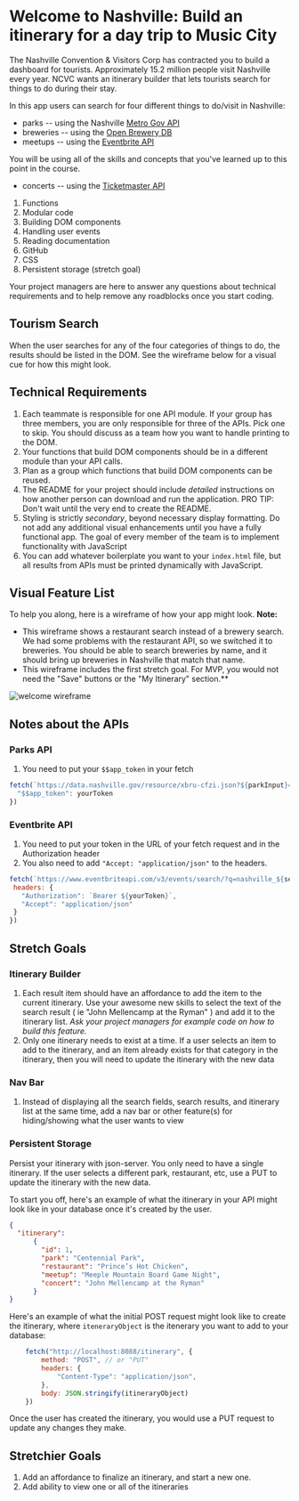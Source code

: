 # Welcome to Nashville: Build an itinerary for a day trip to Music City

The Nashville Convention & Visitors Corp has contracted you to build a dashboard for tourists. Approximately 15.2 million people visit Nashville every year. NCVC wants an itinerary builder that lets tourists search for things to do during their stay.

In this app users can search for four different things to do/visit in Nashville:
* parks -- using the Nashville [Metro Gov API](https://dev.socrata.com/foundry/data.nashville.gov/xbru-cfzi)
* breweries -- using the [Open Brewery DB](https://www.openbrewerydb.org/)
* meetups -- using the [Eventbrite API](https://www.eventbrite.com/developer/v3/)

You will be using all of the skills and concepts that you've learned up to this point in the course.
* concerts -- using the [Ticketmaster API](https://developer.ticketmaster.com/products-and-docs/apis/getting-started/)

1. Functions
1. Modular code
1. Building DOM components
1. Handling user events
1. Reading documentation 
1. GitHub
1. CSS
1. Persistent storage (stretch goal)

Your project managers are here to answer any questions about technical requirements and to help remove any roadblocks once you start coding.

## Tourism Search

When the user searches for any of the four categories of things to do, the results should be listed in the DOM. See the wireframe below for a visual cue for how this might look.

## Technical Requirements
1. Each teammate is responsible for one API module. If your group has three members, you are only responsible for three of the APIs. Pick one to skip. You should discuss as a team how you want to handle printing to the DOM.
1. Your functions that build DOM components should be in a different module than your API calls.
1. Plan as a group which functions that build DOM components can be reused.
1. The README for your project should include *detailed* instructions on how another person can download and run the application. PRO TIP: Don't wait until the very end to create the README.
1. Styling is strictly _secondary_, beyond necessary display formatting. Do not add any additional visual enhancements until you have a fully functional app. The goal of every member of the team is to implement functionality with JavaScript
1. You can add whatever boilerplate you want to your `index.html` file, but all results from APIs must be printed dynamically with JavaScript.

## Visual Feature List

To help you along, here is a wireframe of how your app might look. 
**Note:**
- This wireframe shows a restaurant search instead of a brewery search. We had some problems with the restaurant API, so we switched it to breweries. You should be able to search breweries by name, and it should bring up breweries in Nashville that match that name.
- This wireframe includes the first stretch goal. For MVP, you would not need the "Save" buttons or the "My Itinerary" section.**

![welcome wireframe](https://github.com/nashville-software-school/welcome-to-nashville/blob/master/welcome_nash_wireframe2.png?raw=true)

## Notes about the APIs

### Parks API
1. You need to put your `$$app_token` in your fetch
```js
fetch(`https://data.nashville.gov/resource/xbru-cfzi.json?${parkInput}=Yes$$app_token`, {
  "$$app_token": yourToken
})

```

### Eventbrite API
1. You need to put your token in the URL of your fetch request and in the Authorization header
1. You also need to add `"Accept: "application/json"` to the headers.
 ```js
fetch(`https://www.eventbriteapi.com/v3/events/search/?q=nashville_${searchField}&token=${yourToken}`, {
  headers: {
    "Authorization": `Bearer ${yourToken}`,
    "Accept": "application/json"
  }
})

```

## Stretch Goals

### Itinerary Builder
1. Each result item should have an affordance to add the item to the current itinerary. Use your awesome new skills to select the text of the search result ( ie "John Mellencamp at the Ryman" ) and add it to the itinerary list. _Ask your project managers for example code on how to build this feature._
1. Only one itinerary needs to exist at a time. If a user selects an item to add to the itinerary, and an item already exists for that category in the itinerary, then you will need to update the itinerary with the new data

### Nav Bar
1. Instead of displaying all the search fields, search results, and itinerary list at the same time, add a nav bar or other feature(s) for hiding/showing what the user wants to view

### Persistent Storage
Persist your itinerary with json-server. You only need to have a single itinerary. If the user selects a different park, restaurant, etc, use a PUT to update the itinerary with the new data.

To start you off, here's an example of what the itinerary in your API might look like in your database once it's created by the user.

```json
{
  "itinerary":
      {
        "id": 1,
        "park": "Centennial Park",
        "restaurant": "Prince’s Hot Chicken",
        "meetup": "Meeple Mountain Board Game Night",
        "concert": "John Mellencamp at the Ryman"
      }
}
```

Here's an example of what the initial POST request might look like to create the itinerary, where `iteneraryObject` is the itenerary you want to add to your database:
```js
    fetch("http://localhost:8088/itinerary", {
        method: "POST", // or "PUT"
        headers: {
            "Content-Type": "application/json",
        },
        body: JSON.stringify(itineraryObject)
    })
```
Once the user has created the itinerary, you would use a PUT request to update any changes they make.


## Stretchier Goals
1. Add an affordance to finalize an itinerary, and start a new one.
1. Add ability to view one or all of the itineraries

